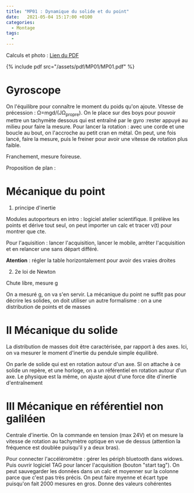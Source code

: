 ```yaml
---
title: "MP01 : Dynamique du solide et du point"
date:   2021-05-04 15:17:00 +0100
categories:
  - Montage
tags:
  - 
---
```

Calculs et photo : [Lien du PDF](/assets/pdf/MP01/MP01.pdf)

{% include pdf src="/assets/pdf/MP01/MP01.pdf" %}

# Gyroscope
On l'équilibre pour connaître le moment du poids qu'on ajoute. Vitesse de précession :  &Omega;=mgd/(J&Omega;<sub>propre</sub>). On le place sur des boys pour 
pouvoir mettre un tachymète dessous qui est entraîné par le gyro  :rester appuyé au milieu pour faire la mesure. Pour lancer la rotation : avec une corde et une boucle au bout,
on l'accroche au petit cran en métal. On peut, une fois lancé, faire la mesure, puis le freiner pour avoir une vitesse de rotation plus faible.

Franchement, mesure foireuse.

Proposition de plan : 

# Mécanique du point
1) principe d'inertie

Modules autoporteurs en intro : logiciel atelier scientifique. Il prélève les points et dérive tout seul, on peut importer un calc et tracer v(t) pour montrer que cte.

Pour l'aquisition : lancer l'acquisition, lancer le mobile, arrêter l'acquisition et en relancer une sans départ différé.

**Atention** : régler la table horizontalement pour avoir des vraies droites

2) 2e loi de Newton

Chute libre, mesure g

On a mesuré g, on va s'en servir. La mécanique du point ne suffit pas pour décrire les solides, on doit utiliser un autre formalisme : on a une distribution de points et de masses

# II Mécanique du solide

La distribution de masses doit être caractérisée, par rapport à des axes. Ici, on va mesurer le moment d'inertie du pendule simple équilibré.

On parle de solide qui est en rotation autour d'un axe. SI on attache à ce solide un repère, et une horloge, on a un référentiel en rotation autour d'un axe. Le physique est 
la même, on ajuste ajout d'une force dite d'inertie d'entraînement

# III Mécanique en référentiel non galiléen

Centrale d'inertie. On la commande en tension (max 24V) et on mesure la vitesse de rotation au tachymètre optique en vue de dessus (attention la fréquence est
doublée puisqu'il y a deux bras).

Pour connecter l'accéléromètre : gérer les périph bluetooth dans widows. Puis ouvrir logiciel TAG pour lancer l'acquisition (bouton "start tag"). On peut sauvegarder les données dans un calc et moyenner sur la colonne parce que c'est pas très précis. On peut faire myenne et écart type puisqu'on fait 2000 mesures en gros. Donne des valeurs cohérentes
